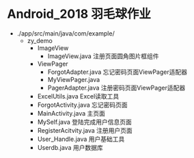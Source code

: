 Android_2018 羽毛球作业
======================
* ./app/src/main/java/com/example/
	* zy_demo
		* ImageView
			* ImageView.java	注册页面圆角图片框组件
		* ViewPager
			* ForgotAdapter.java	忘记密码页面ViewPager适配器
			* MyViewPager.java	
			* PagerAdapter.java	注册密码页面ViewPager适配器
		* ExcelUtils.java		Excel读取工具
		* ForgotActivity.java		忘记密码页面
		* MainActivity.java		主页面
		* MySelf.java			登陆完成用户信息页面
		* RegisterAcitvity.java		注册用户页面
		* User_Handle.java		用户基础工具
		* Userdb.java			用户数据库
